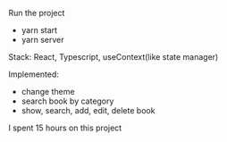 Run the project
- yarn start
- yarn server

Stack: React, Typescript, useContext(like state manager)

Implemented: 
- change theme
- search book by category
- show, search, add, edit, delete book

I spent 15 hours on this project